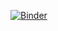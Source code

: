[![Binder](https://mybinder.org/badge_logo.svg)](https://mybinder.org/v2/gh/keckcodeon/intro_to_tidyverse_binder/master?urlpath=rstudio )
